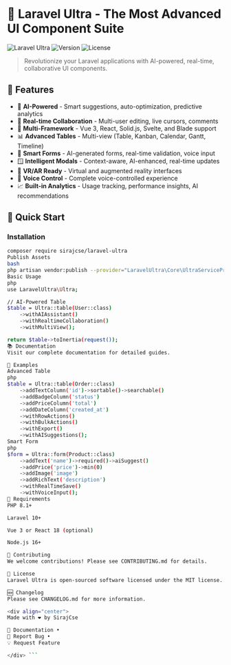 # 🚀 Laravel Ultra - The Most Advanced UI Component Suite

![Laravel Ultra](https://img.shields.io/badge/Laravel-Ultra-FF2D20?style=for-the-badge&logo=laravel)
![Version](https://img.shields.io/github/v/release/SirajCse/laravel-ultra?style=for-the-badge)
![License](https://img.shields.io/github/license/SirajCse/laravel-ultra?style=for-the-badge)

> Revolutionize your Laravel applications with AI-powered, real-time, collaborative UI components.

## 🌟 Features

- 🤖 **AI-Powered** - Smart suggestions, auto-optimization, predictive analytics
- 🔄 **Real-time Collaboration** - Multi-user editing, live cursors, comments
- 🎨 **Multi-Framework** - Vue 3, React, Solid.js, Svelte, and Blade support
- 📊 **Advanced Tables** - Multi-view (Table, Kanban, Calendar, Gantt, Timeline)
- 📝 **Smart Forms** - AI-generated forms, real-time validation, voice input
- 🪟 **Intelligent Modals** - Context-aware, AI-enhanced, real-time updates
- 🥽 **VR/AR Ready** - Virtual and augmented reality interfaces
- 🎤 **Voice Control** - Complete voice-controlled experience
- 📈 **Built-in Analytics** - Usage tracking, performance insights, AI recommendations

## 🚀 Quick Start

### Installation

```bash
composer require sirajcse/laravel-ultra
Publish Assets
bash
php artisan vendor:publish --provider="LaravelUltra\Core\UltraServiceProvider"
Basic Usage
php
use LaravelUltra\Ultra;

// AI-Powered Table
$table = Ultra::table(User::class)
    ->withAIAssistant()
    ->withRealtimeCollaboration()
    ->withMultiView();

return $table->toInertia(request());
📚 Documentation
Visit our complete documentation for detailed guides.

🎯 Examples
Advanced Table
php
$table = Ultra::table(Order::class)
    ->addTextColumn('id')->sortable()->searchable()
    ->addBadgeColumn('status')
    ->addPriceColumn('total')
    ->addDateColumn('created_at')
    ->withRowActions()
    ->withBulkActions()
    ->withExport()
    ->withAISuggestions();
Smart Form
php
$form = Ultra::form(Product::class)
    ->addText('name')->required()->aiSuggest()
    ->addPrice('price')->min(0)
    ->addImage('image')
    ->addRichText('description')
    ->withRealTimeSave()
    ->withVoiceInput();
🔧 Requirements
PHP 8.1+

Laravel 10+

Vue 3 or React 18 (optional)

Node.js 16+

🤝 Contributing
We welcome contributions! Please see CONTRIBUTING.md for details.

📄 License
Laravel Ultra is open-sourced software licensed under the MIT license.

🆕 Changelog
Please see CHANGELOG.md for more information.

<div align="center">
Made with ❤️ by SirajCse

📖 Documentation •
🐛 Report Bug •
💡 Request Feature

</div> ```